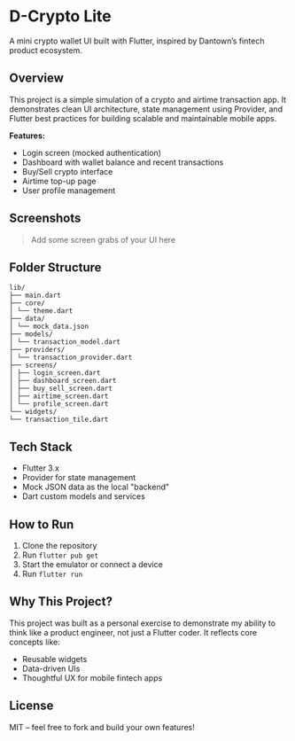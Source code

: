 # D-Crypto Lite

A mini crypto wallet UI built with Flutter, inspired by Dantown’s fintech product ecosystem.

## Overview

This project is a simple simulation of a crypto and airtime transaction app. It demonstrates clean UI architecture, state management using Provider, and Flutter best practices for building scalable and maintainable mobile apps.

**Features:**
- Login screen (mocked authentication)
- Dashboard with wallet balance and recent transactions
- Buy/Sell crypto interface
- Airtime top-up page
- User profile management

## Screenshots

> Add some screen grabs of your UI here

## Folder Structure
```
lib/
├── main.dart
├── core/
│ └── theme.dart
├── data/
│ └── mock_data.json
├── models/
│ └── transaction_model.dart
├── providers/
│ └── transaction_provider.dart
├── screens/
│ ├── login_screen.dart
│ ├── dashboard_screen.dart
│ ├── buy_sell_screen.dart
│ ├── airtime_screen.dart
│ └── profile_screen.dart
└── widgets/
└── transaction_tile.dart
```


## Tech Stack

- Flutter 3.x
- Provider for state management
- Mock JSON data as the local "backend"
- Dart custom models and services

## How to Run

1. Clone the repository
2. Run `flutter pub get`
3. Start the emulator or connect a device
4. Run `flutter run`

## Why This Project?

This project was built as a personal exercise to demonstrate my ability to think like a product engineer, not just a Flutter coder. It reflects core concepts like:

- Reusable widgets
- Data-driven UIs
- Thoughtful UX for mobile fintech apps

## License

MIT – feel free to fork and build your own features!
